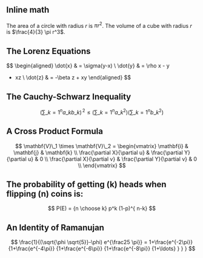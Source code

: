 Inline math
-----------

The area of a circle with radius $r$ is $\pi r^2$.
The volume of a cube with radius $r$ is $\frac{4}{3} \pi r^3$.

The Lorenz Equations
--------------------

$$
\begin{aligned} \dot{x} & = \sigma(y-x) \\ \dot{y} & = \rho x - y
- xz \\ \dot{z} & = -\beta z + xy \end{aligned}
$$


The Cauchy-Schwarz Inequality
-----------------------------

$$
\left( \sum\_{k=1}^n a\_k b\_k \right)^{\!\!2} \leq
\left( \sum\_{k=1}^n a\_k^2 \right) \left( \sum\_{k=1}^n
b\_k^2 \right)
$$

A Cross Product Formula
-----------------------

$$
\mathbf{V}\_1 \times \mathbf{V}\_2 = \begin{vmatrix}
\mathbf{i} & \mathbf{j} & \mathbf{k} \\ \frac{\partial
X}{\partial u} & \frac{\partial Y}{\partial u} & 0 \\
\frac{\partial X}{\partial v} & \frac{\partial Y}{\partial v} &
0 \\ \end{vmatrix}
$$

The probability of getting \(k\) heads when flipping \(n\) coins is:
------------------------------------------------------------------------
$$
P(E) = {n \choose k} p^k (1-p)^{ n-k}
$$

An Identity of Ramanujan
------------------------
$$
\frac{1}{(\sqrt{\phi \sqrt{5}}-\phi) e^{\frac25 \pi}} =
1+\frac{e^{-2\pi}} {1+\frac{e^{-4\pi}} {1+\frac{e^{-6\pi}}
{1+\frac{e^{-8\pi}} {1+\ldots} } } }
$$
